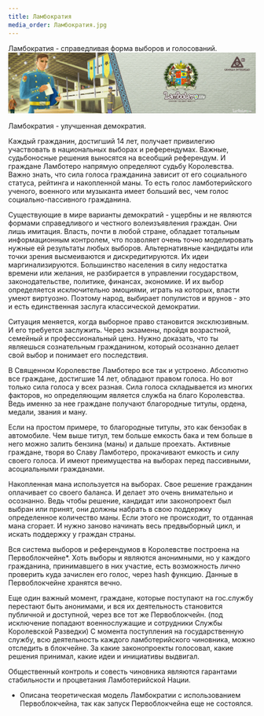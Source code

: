 ```yaml
---
title: Ламбократия
media_order: Ламбократия.jpg
---
```


Ламбократия - справедливая форма выборов и голосований.
![Ламбократия](%D0%9B%D0%B0%D0%BC%D0%B1%D0%BE%D0%BA%D1%80%D0%B0%D1%82%D0%B8%D1%8F.jpg)

Ламбократия - улучшенная демократия.


Каждый гражданин, достигший 14 лет, получает привилегию участвовать в национальных выборах и референдумах.
Важные, судьбоносные решения выносятся на всеобщий референдум. И граждане Ламботеро напрямую определяют судьбу Королевства.
Важно знать, что сила голоса гражданина зависит от его социального статуса, рейтинга и накопленной маны. То есть голос ламботерийского ученого, военного или музыканта имеет больший вес, чем голос социально-пассивного гражданина.

Существующие в мире варианты демократий - ущербны и не являются формами справедливого и честного волеизъявления граждан.
Они лишь имитация. Власть, почти в любой стране, обладает тотальным информационным контролем, что позволяет очень точно моделировать нужные ей результаты любых выборов.
Альтернативные кандидаты или точки зрения высмеиваются и дискредитируются. Их идеи маргинализируются.
Большинство населения в силу недостатка времени или желания, не разбирается в управлении государством, законодательстве, политике, финансах, экономике. И их выбор определяется исключительно эмоциями, играть на которых, власти умеют виртуозно.
Поэтому народ, выбирает популистов и врунов - это и есть единственная заслуга классической демократии.

Ситуация меняется, когда выборное право становится эксклюзивным. И его требуется заслужить. Через экзамены, пройдя возрастной, семейный и профессиональный ценз. Нужно доказать, что ты являешься сознательным гражданином, который осознанно делает свой выбор и понимает его последствия.

В Священном Королевстве Ламботеро все так и устроено.
Абсолютно все граждане, достигшие 14 лет, обладают правом голоса. Но вот только сила голоса у всех разная.
Сила голоса складывается из многих факторов, но определяющим является служба на благо Королевства. Ведь именно за нее граждане получают благородные титулы, ордена, медали, звания и ману.

Если на простом примере, то благородные титулы, это как бензобак в автомобиле. Чем выше титул, тем больше емкость бака и тем больше в него можно залить бензина (маны) и дальше проехать. Активные граждане, творя во Славу Ламботеро, прокачивают емкость и силу своего голоса. И имеют преимущества на выборах перед пассивными, асоциальными гражданами.

Накопленная мана используется на выборах. Свое решение гражданин оплачивает со своего баланса. И делает это очень внимательно и осознанно. Ведь чтобы решение, кандидат или законопроект был выбран или принят, они должны набрать в свою поддержку определенное количество маны. Если этого не происходит, то отданная мана сгорает. И нужно заново начинать весь предвыборный цикл, и искать поддержку у граждан страны.

Вся система выборов и референдумов в Королевстве построена на Первоблокчейне*.
Хоть выборы и являются анонимными, но у каждого гражданина, принимавшего в них участие, есть возможность лично проверить куда зачислен его голос, через hash функцию. Данные в Первоблокчейне хранятся вечно.

Еще один важный момент, граждане, которые поступают на гос.службу перестают быть анонимами, и вся их деятельность становится публичной и доступной, через все тот же Первоблокчейн. (под исключение попадают военнослужащие и сотрудники Службы Королевской Разведки)
С момента поступления на государственную службу, всю деятельность каждого ламботерийского чиновника, можно отследить в блокчейне.
За какие законопроекты голосовал, какие решения принимал, какие идеи и инициативы выдвигал.

Общественный контроль и совесть чиновника являются гарантами стабильности и процветания Ламботерийской Нации.


* Описана теоретическая модель Ламбократии с использованием Первоблокчейна, так как запуск Первоблокчейна еще не состоялся. 